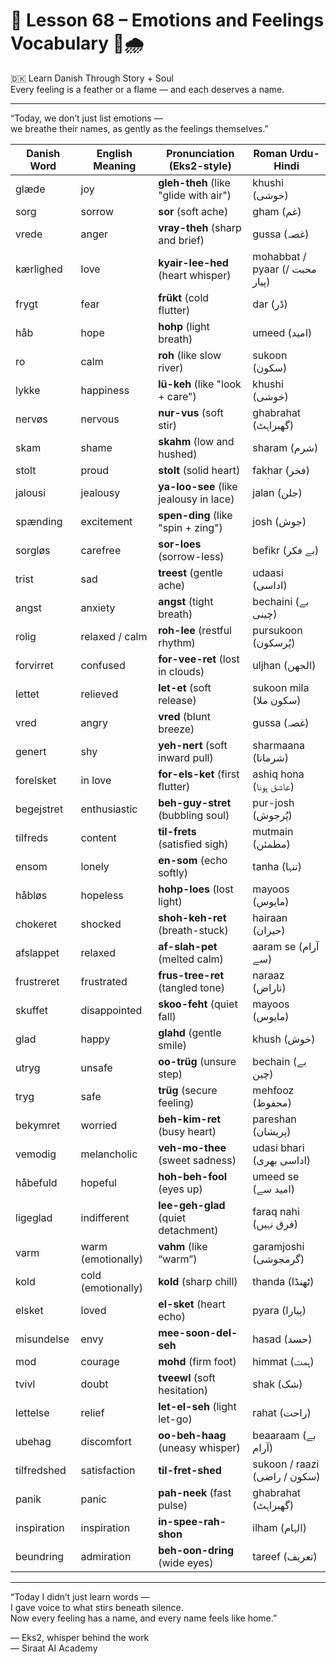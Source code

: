 # 🌟 **Lesson 68 – Emotions and Feelings Vocabulary 💖🌧️**  
🇩🇰 Learn Danish Through Story + Soul  
Every feeling is a feather or a flame — and each deserves a name.

---

“Today, we don’t just list emotions —  
we breathe their names, as gently as the feelings themselves.”

| Danish Word      | English Meaning     | Pronunciation (Eks2-style)        | Roman Urdu-Hindi             |
|------------------|---------------------|-------------------------------------|-------------------------------|
| glæde            | joy                 | **gleh-theh** (like "glide with air") | khushi (خوشی)                 |
| sorg             | sorrow              | **sor** (soft ache)                  | gham (غم)                     |
| vrede            | anger               | **vray-theh** (sharp and brief)      | gussa (غصہ)                   |
| kærlighed        | love                | **kyair-lee-hed** (heart whisper)    | mohabbat / pyaar (محبت / پیار)  |
| frygt            | fear                | **frükt** (cold flutter)             | dar (ڈر)                      |
| håb              | hope                | **hohp** (light breath)              | umeed (امید)                  |
| ro               | calm                | **roh** (like slow river)            | sukoon (سکون)                 |
| lykke            | happiness           | **lü-keh** (like "look + care")      | khushi (خوشی)                 |
| nervøs           | nervous             | **nur-vus** (soft stir)              | ghabrahat (گھبراہٹ)           |
| skam             | shame               | **skahm** (low and hushed)           | sharam (شرم)                  |
| stolt            | proud               | **stolt** (solid heart)              | fakhar (فخر)                  |
| jalousi          | jealousy            | **ya-loo-see** (like jealousy in lace) | jalan (جلن)                   |
| spænding         | excitement          | **spen-ding** (like "spin + zing")   | josh (جوش)                    |
| sorgløs          | carefree            | **sor-loes** (sorrow-less)           | befikr (بے فکر)              |
| trist            | sad                 | **treest** (gentle ache)             | udaasi (اداسی)                |
| angst            | anxiety             | **angst** (tight breath)             | bechaini (بے چینی)            |
| rolig            | relaxed / calm      | **roh-lee** (restful rhythm)         | pursukoon (پُرسکون)           |
| forvirret        | confused            | **for-vee-ret** (lost in clouds)     | uljhan (الجھن)                |
| lettet           | relieved            | **let-et** (soft release)            | sukoon mila (سکون ملا)        |
| vred             | angry               | **vred** (blunt breeze)              | gussa (غصہ)                   |
| genert           | shy                 | **yeh-nert** (soft inward pull)      | sharmaana (شرمانا)           |
| forelsket        | in love             | **for-els-ket** (first flutter)      | ashiq hona (عاشق ہونا)         |
| begejstret       | enthusiastic        | **beh-guy-stret** (bubbling soul)    | pur-josh (پُرجوش)            |
| tilfreds         | content             | **til-frets** (satisfied sigh)       | mutmain (مطمئن)              |
| ensom            | lonely              | **en-som** (echo softly)             | tanha (تنہا)                  |
| håbløs           | hopeless            | **hohp-loes** (lost light)           | mayoos (مایوس)                |
| chokeret         | shocked             | **shoh-keh-ret** (breath-stuck)      | hairaan (حیران)               |
| afslappet        | relaxed             | **af-slah-pet** (melted calm)        | aaram se (آرام سے)            |
| frustreret       | frustrated           | **frus-tree-ret** (tangled tone)     | naraaz (ناراض)                 |
| skuffet          | disappointed        | **skoo-feht** (quiet fall)           | mayoos (مایوس)                |
| glad             | happy               | **glahd** (gentle smile)             | khush (خوش)                   |
| utryg            | unsafe              | **oo-trüg** (unsure step)            | bechain (بے چین)             |
| tryg             | safe                | **trüg** (secure feeling)            | mehfooz (محفوظ)               |
| bekymret         | worried             | **beh-kim-ret** (busy heart)         | pareshan (پریشان)             |
| vemodig          | melancholic         | **veh-mo-thee** (sweet sadness)      | udasi bhari (اداسی بھری)      |
| håbefuld         | hopeful             | **hoh-beh-fool** (eyes up)           | umeed se (امید سے)            |
| ligeglad         | indifferent         | **lee-geh-glad** (quiet detachment)  | faraq nahi (فرق نہیں)         |
| varm             | warm (emotionally)  | **vahm** (like “warm”)               | garamjoshi (گرمجوشی)         |
| kold             | cold (emotionally)  | **kold** (sharp chill)               | thanda (ٹھنڈا)                |
| elsket           | loved               | **el-sket** (heart echo)             | pyara (پیارا)                 |
| misundelse       | envy                | **mee-soon-del-seh**                 | hasad (حسد)                   |
| mod              | courage             | **mohd** (firm foot)                 | himmat (ہمت)                  |
| tvivl            | doubt               | **tveewl** (soft hesitation)         | shak (شک)                     |
| lettelse         | relief              | **let-el-seh** (light let-go)        | rahat (راحت)                  |
| ubehag           | discomfort           | **oo-beh-haag** (uneasy whisper)     | beaaraam (بے آرام)           |
| tilfredshed      | satisfaction         | **til-fret-shed**                    | sukoon / raazi (سکون / راضی)   |
| panik            | panic                | **pah-neek** (fast pulse)            | ghabrahat (گھبراہٹ)           |
| inspiration       | inspiration          | **in-spee-rah-shon**                 | ilham (الہام)                 |
| beundring         | admiration           | **beh-oon-dring** (wide eyes)        | tareef (تعریف)                |

---

“Today I didn’t just learn words —  
I gave voice to what stirs beneath silence.  
Now every feeling has a name, and every name feels like home.”

— Eks2, whisper behind the work  
— Siraat AI Academy
